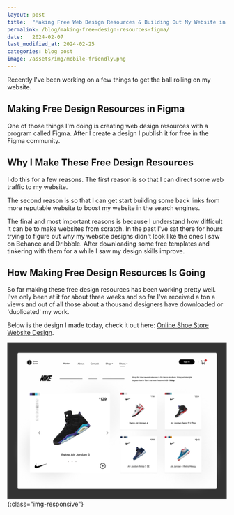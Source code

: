 ```yaml
---
layout: post
title:  "Making Free Web Design Resources & Building Out My Website in Public"
permalink: /blog/making-free-design-resources-figma/
date:   2024-02-07
last_modified_at: 2024-02-25
categories: blog post
image: /assets/img/mobile-friendly.png
---
```

Recently I've been working on a few things to get the ball rolling on my website. 

## Making Free Design Resources in Figma
One of those things I'm doing is creating web design resources with a program called Figma. After I create a design I publish it for free in the Figma community.

## Why I Make These Free Design Resources
I do this for a few reasons. The first reason is so that I can direct some web traffic to my website. 

The second reason is so that I can get start building some back links from more reputable website to boost my website in the search engines. 

The final and most important reasons is because I understand how difficult it can be to make websites from scratch. In the past I've sat there for hours trying to figure out why my website designs didn't look like the ones I saw on Behance and Dribbble. After downloading some free templates and tinkering with them for a while I saw my design skills improve. 

## How Making Free Design Resources Is Going
So far making these free design resources has been working pretty well. I've only been at it for about three weeks and so far I've received a ton a views and out of all those about a thousand designers have downloaded or 'duplicated' my work.

Below is the design I made today, check it out here: <a href="/figma-templates/nike-jordan-shoe-ecommerce-website/" target="_blank">Online Shoe Store Website Design</a>.

![image-title-here](\assets\img\figma\nike-jordan-shoes-ecommerce-website-design.jpg){:class="img-responsive"}
